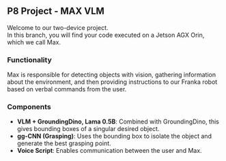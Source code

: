 ## P8 Project - MAX VLM

Welcome to our two-device project.  
In this branch, you will find your code executed on a Jetson AGX Orin, which we call Max.

### Functionality  
Max is responsible for detecting objects with vision, gathering information about the environment, and then providing instructions to our Franka robot based on verbal commands from the user.

### Components  
- **VLM + GroundingDino, Lama 0.5B**: Combined with GroundingDino, this gives bounding boxes of a singular desired object.  
- **gg-CNN (Grasping)**: Uses the bounding box to isolate the object and generate the best grasping point.  
- **Voice Script**: Enables communication between the user and Max.
